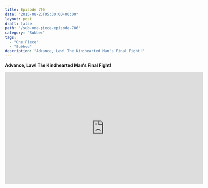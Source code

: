 ```yaml
---
title: Episode 706
date: "2015-08-23T05:30:00+00:00"
layout: post
draft: false
path: "/sub-one-piece-episode-706"
category: "Subbed"
tags:
  - "One Piece"
  - "Subbed"
description: "Advance, Law! The Kindhearted Man's Final Fight!"
---
```


**Advance, Law! The Kindhearted Man's Final Fight!**

<iframe width="640" height="360" src="https://www.rapidvideo.com/e/G4KA8D61H5" frameborder="0" marginwidth=0 marginheight=0 scrolling=no allowfullscreen></iframe>

